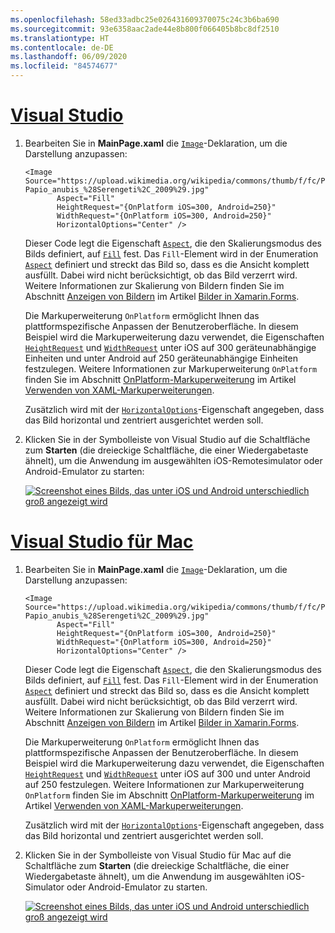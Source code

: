 ```yaml
---
ms.openlocfilehash: 58ed33adbc25e026431609370075c24c3b6ba690
ms.sourcegitcommit: 93e6358aac2ade44e8b800f066405b8bc8df2510
ms.translationtype: HT
ms.contentlocale: de-DE
ms.lasthandoff: 06/09/2020
ms.locfileid: "84574677"
---
```

# <a name="visual-studio"></a>[Visual Studio](#tab/vswin)

1. Bearbeiten Sie in **MainPage.xaml** die [`Image`](xref:Xamarin.Forms.Image)-Deklaration, um die Darstellung anzupassen:

    ```xaml
    <Image Source="https://upload.wikimedia.org/wikipedia/commons/thumb/f/fc/Papio_anubis_%28Serengeti%2C_2009%29.jpg/200px-Papio_anubis_%28Serengeti%2C_2009%29.jpg"
           Aspect="Fill"
           HeightRequest="{OnPlatform iOS=300, Android=250}"
           WidthRequest="{OnPlatform iOS=300, Android=250}"
           HorizontalOptions="Center" />
    ```

    Dieser Code legt die Eigenschaft [`Aspect`](xref:Xamarin.Forms.Image.Aspect), die den Skalierungsmodus des Bilds definiert, auf [`Fill`](xref:Xamarin.Forms.Aspect.Fill) fest. Das `Fill`-Element wird in der Enumeration [`Aspect`](xref:Xamarin.Forms.Aspect) definiert und streckt das Bild so, dass es die Ansicht komplett ausfüllt. Dabei wird nicht berücksichtigt, ob das Bild verzerrt wird. Weitere Informationen zur Skalierung von Bildern finden Sie im Abschnitt [Anzeigen von Bildern](~/xamarin-forms/user-interface/images.md#display-images) im Artikel [Bilder in Xamarin.Forms](~/xamarin-forms/user-interface/images.md).

    Die Markuperweiterung `OnPlatform` ermöglicht Ihnen das plattformspezifische Anpassen der Benutzeroberfläche. In diesem Beispiel wird die Markuperweiterung dazu verwendet, die Eigenschaften [`HeightRequest`](xref:Xamarin.Forms.VisualElement.HeightRequest) und [`WidthRequest`](xref:Xamarin.Forms.VisualElement.WidthRequest) unter iOS auf 300 geräteunabhängige Einheiten und unter Android auf 250 geräteunabhängige Einheiten festzulegen. Weitere Informationen zur Markuperweiterung `OnPlatform` finden Sie im Abschnitt [OnPlatform-Markuperweiterung](~/xamarin-forms/xaml/markup-extensions/consuming.md#onplatform-markup-extension) im Artikel [Verwenden von XAML-Markuperweiterungen](~/xamarin-forms/xaml/markup-extensions/consuming.md).

    Zusätzlich wird mit der [`HorizontalOptions`](xref:Xamarin.Forms.View.HorizontalOptions)-Eigenschaft angegeben, dass das Bild horizontal und zentriert ausgerichtet werden soll.

1. Klicken Sie in der Symbolleiste von Visual Studio auf die Schaltfläche zum **Starten** (die dreieckige Schaltfläche, die einer Wiedergabetaste ähnelt), um die Anwendung im ausgewählten iOS-Remotesimulator oder Android-Emulator zu starten:

    [![Screenshot eines Bilds, das unter iOS und Android unterschiedlich groß angezeigt wird](../images/customize-appearance.png "Bildanpassung abhängig von der Plattform")](../images/customize-appearance-large.png#lightbox "Bildanpassung abhängig von der Plattform")

# <a name="visual-studio-for-mac"></a>[Visual Studio für Mac](#tab/vsmac)

1. Bearbeiten Sie in **MainPage.xaml** die [`Image`](xref:Xamarin.Forms.Image)-Deklaration, um die Darstellung anzupassen:

    ```xaml
    <Image Source="https://upload.wikimedia.org/wikipedia/commons/thumb/f/fc/Papio_anubis_%28Serengeti%2C_2009%29.jpg/200px-Papio_anubis_%28Serengeti%2C_2009%29.jpg"
           Aspect="Fill"
           HeightRequest="{OnPlatform iOS=300, Android=250}"
           WidthRequest="{OnPlatform iOS=300, Android=250}"
           HorizontalOptions="Center" />
    ```

    Dieser Code legt die Eigenschaft [`Aspect`](xref:Xamarin.Forms.Image.Aspect), die den Skalierungsmodus des Bilds definiert, auf [`Fill`](xref:Xamarin.Forms.Aspect.Fill) fest. Das `Fill`-Element wird in der Enumeration [`Aspect`](xref:Xamarin.Forms.Aspect) definiert und streckt das Bild so, dass es die Ansicht komplett ausfüllt. Dabei wird nicht berücksichtigt, ob das Bild verzerrt wird. Weitere Informationen zur Skalierung von Bildern finden Sie im Abschnitt [Anzeigen von Bildern](~/xamarin-forms/user-interface/images.md#display-images) im Artikel [Bilder in Xamarin.Forms](~/xamarin-forms/user-interface/images.md).

    Die Markuperweiterung `OnPlatform` ermöglicht Ihnen das plattformspezifische Anpassen der Benutzeroberfläche. In diesem Beispiel wird die Markuperweiterung dazu verwendet, die Eigenschaften [`HeightRequest`](xref:Xamarin.Forms.VisualElement.HeightRequest) und [`WidthRequest`](xref:Xamarin.Forms.VisualElement.WidthRequest) unter iOS auf 300 und unter Android auf 250 festzulegen. Weitere Informationen zur Markuperweiterung `OnPlatform` finden Sie im Abschnitt [OnPlatform-Markuperweiterung](~/xamarin-forms/xaml/markup-extensions/consuming.md#onplatform-markup-extension) im Artikel [Verwenden von XAML-Markuperweiterungen](~/xamarin-forms/xaml/markup-extensions/consuming.md).

    Zusätzlich wird mit der [`HorizontalOptions`](xref:Xamarin.Forms.View.HorizontalOptions)-Eigenschaft angegeben, dass das Bild horizontal und zentriert ausgerichtet werden soll.

1. Klicken Sie in der Symbolleiste von Visual Studio für Mac auf die Schaltfläche zum **Starten** (die dreieckige Schaltfläche, die einer Wiedergabetaste ähnelt), um die Anwendung im ausgewählten iOS-Simulator oder Android-Emulator zu starten.

    [![Screenshot eines Bilds, das unter iOS und Android unterschiedlich groß angezeigt wird](../images/customize-appearance.png "Bildanpassung abhängig von der Plattform")](../images/customize-appearance-large.png#lightbox "Bildanpassung abhängig von der Plattform")
